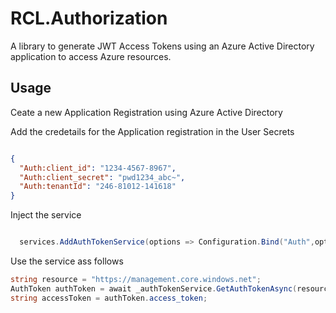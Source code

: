 # RCL.Authorization

A library to generate JWT Access Tokens using an Azure Active Directory application to access Azure resources.

## Usage

Ceate a new Application Registration using Azure Active Directory

Add the credetails for the Application registration in the User Secrets

```json

{
  "Auth:client_id": "1234-4567-8967",
  "Auth:client_secret": "pwd1234_abc~",
  "Auth:tenantId": "246-81012-141618"
}

```

Inject the service 

```csharp

  services.AddAuthTokenService(options => Configuration.Bind("Auth",options));

```

Use the service ass follows

```csharp
string resource = "https://management.core.windows.net";
AuthToken authToken = await _authTokenService.GetAuthTokenAsync(resource);
string accessToken = authToken.access_token;
```
